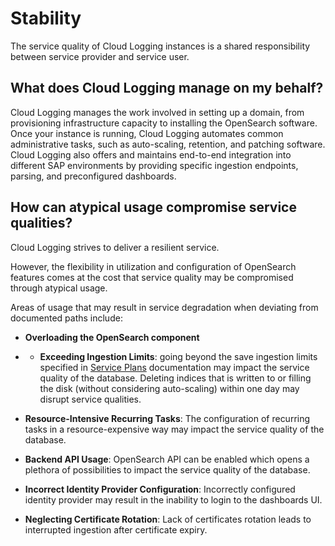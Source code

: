 <!-- loioa7c0d8d3e6f1438c83cc313cba1f57fc -->

# Stability

The service quality of Cloud Logging instances is a shared responsibility between service provider and service user.



<a name="loioa7c0d8d3e6f1438c83cc313cba1f57fc__section_w2m_tgy_11c"/>

## What does Cloud Logging manage on my behalf?

Cloud Logging manages the work involved in setting up a domain, from provisioning infrastructure capacity to installing the OpenSearch software. Once your instance is running, Cloud Logging automates common administrative tasks, such as auto-scaling, retention, and patching software. Cloud Logging also offers and maintains end-to-end integration into different SAP environments by providing specific ingestion endpoints, parsing, and preconfigured dashboards.



<a name="loioa7c0d8d3e6f1438c83cc313cba1f57fc__section_vtm_vgy_11c"/>

## How can atypical usage compromise service qualities?

Cloud Logging strives to deliver a resilient service.

However, the flexibility in utilization and configuration of OpenSearch features comes at the cost that service quality may be compromised through atypical usage.

Areas of usage that may result in service degradation when deviating from documented paths include:

-   **Overloading the OpenSearch component**
-   -   **Exceeding Ingestion Limits**: going beyond the save ingestion limits specified in [Service Plans](service-plans-a9d2d1b.md) documentation may impact the service quality of the database. Deleting indices that is written to or filling the disk \(without considering auto-scaling\) within one day may disrupt service qualities.
-   **Resource-Intensive Recurring Tasks**: The configuration of recurring tasks in a resource-expensive way may impact the service quality of the database.
-   **Backend API Usage**: OpenSearch API can be enabled which opens a plethora of possibilities to impact the service quality of the database.

-   **Incorrect Identity Provider Configuration**: Incorrectly configured identity provider may result in the inability to login to the dashboards UI.
-   **Neglecting Certificate Rotation**: Lack of certificates rotation leads to interrupted ingestion after certificate expiry.

